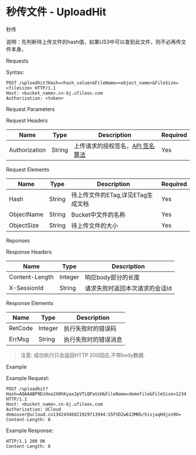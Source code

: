 # 秒传文件 - UploadHit 

秒传

说明：先判断待上传文件的hash值，如果US3中可以查到此文件，则不必再传文件本身。

Requests

Syntax:

```
POST /uploadhit?Hash=<hash_value>&FileName=<object_name>&FileSize=<filesize> HTTP/1.1
Host: <bucket_name>.cn-bj.ufileos.com
Authorization: <token>
```
Request Parameters

Request Headers

|Name         |Type  |Description|Required|
|---|---|---|---|
|Authorization|String|上传请求的授权签名，[API 签名算法](https://docs.ucloud.cn/ufile/api/authorization?id=%e6%96%87%e4%bb%b6%e7%ae%a1%e7%90%86%e7%ad%be%e5%90%8d%e7%ae%97%e6%b3%95)   |Yes     |

Request Elements

|Name    |Type  |Description          |Required|
|---|---|---|---|
|Hash    |String|待上传文件的ETag,详见ETag生成文档|Yes     |
|ObjectName|String|Bucket中文件的名称         |Yes     |
|ObjectSize|String|待上传文件的大小             |Yes     |

Reponses

Response Headers

|Name          |Type   |Description     |
|---|---|---|
|Content-Length|Integer|响应body部分的长度     |
|X-SessionId   |String |请求失败时返回本次请求的会话Id|

Response Elements

|Name   |Type   |Description|
|---|---|---|
|RetCode|Integer|执行失败时的错误码  |
|ErrMsg |String |执行失败时的错误消息 |

> 注意: 成功执行只会返回HTTP 200回应,不带body数据.

Example

Example Request:

```
POST /uploadhit?Hash=AQAAABP9DJdoo2X0hKyax2pVTLQPaVzH&FileName=demofile&FileSize=1234 HTTP/1.1
Host: <bucket_name>.cn-bj.ufileos.com
Authorization: UCloud demouser@ucloud.cn13424346821929713944:S5FVD2w613MKb/hisjaqHdjvn9U=
Content-Length: 0
```
Example Response:

```
HTTP/1.1 200 OK
Content-Length: 0
```

